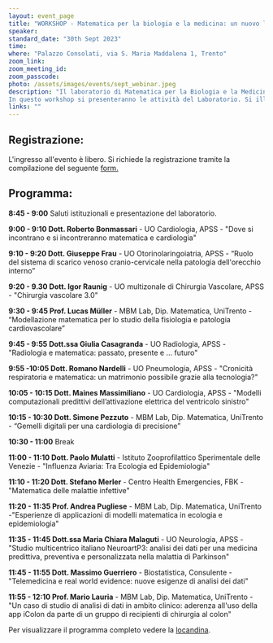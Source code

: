 ```yaml
---
layout: event_page
title: "WORKSHOP - Matematica per la biologia e la medicina: un nuovo laboratorio a UniTrento"
speaker: 
standard_date: "30th Sept 2023"
time: 
where: "Palazzo Consolati, via S. Maria Maddalena 1, Trento"
zoom_link: 
zoom_meeting_id: 
zoom_passcode: 
photo: /assets/images/events/sept_webinar.jpeg
description: "Il laboratorio di Matematica per la Biologia e la Medicina recentemente istituito raccoglie linee di ricerca presenti nel Dipartimento di Matematica da diversi anni. Il suo obiettivo è promuovere le collaborazioni del Dipartimento con clinici, istituti di ricerca e aziende nel settore biomedico.  
In questo workshop si presenteranno le attività del Laboratorio. Si illustreranno le collaborazioni già in atto nella ricerca, nella didattica e nella supervisione di tesi e tirocini, e le tematiche sulle quali si sta lavorando per attivare nuove collaborazioni."
links: ""
---
```


## Registrazione:
L'ingresso all'evento è libero. Si richiede la registrazione tramite la compilazione del seguente [form.](https://docs.google.com/forms/d/e/1FAIpQLSfj8BAvxUUSJMGcbY_qDM1XRbR7JqA5Ta34ev78mypa0b1iSA/viewform)

## Programma:

**8:45 - 9:00** Saluti istituzionali e presentazione del laboratorio.

**9:00 - 9:10 Dott. Roberto Bonmassari** - UO Cardiologia, APSS - "Dove si incontrano e si incontreranno matematica e cardiologia"

**9:10 - 9:20 Dott. Giuseppe Frau** - UO Otorinolaringoiatria, APSS - “Ruolo del sistema di scarico venoso cranio-cervicale nella patologia dell'orecchio interno”

**9:20 - 9.30 Dott. Igor Raunig** - UO multizonale di Chirurgia Vascolare, APSS - "Chirurgia vascolare 3.0"

**9:30 - 9:45 Prof. Lucas Müller** - MBM Lab, Dip. Matematica, UniTrento - “Modellazione matematica per lo studio della fisiologia e patologia cardiovascolare”


**9:45 - 9:55 Dott.ssa Giulia Casagranda** - UO Radiologia, APSS - "Radiologia e matematica: passato, presente e ... futuro"

**9:55 -10:05 Dott. Romano Nardelli** - UO Pneumologia, APSS - "Cronicità respiratoria e matematica: un matrimonio possibile grazie alla tecnologia?"

**10:05 - 10:15 Dott. Maines Massimiliano** - UO Cardiologia, APSS - "Modelli computazionali predittivi dell’attivazione elettrica del ventricolo sinistro"

**10:15 - 10:30 Dott. Simone Pezzuto** - MBM Lab, Dip. Matematica, UniTrento - “Gemelli digitali per una cardiologia di precisione”

**10:30 - 11:00**  Break

**11:00 - 11:10 Dott. Paolo Mulatti** - Istituto Zooprofilattico Sperimentale delle Venezie - "Influenza Aviaria: Tra Ecologia ed Epidemiologia"

**11:10 - 11:20 Dott. Stefano Merler** -  Centro Health Emergencies, FBK - "Matematica delle malattie infettive"

**11:20 - 11:35 Prof. Andrea Pugliese** - MBM Lab, Dip. Matematica, UniTrento -"Esperienze di applicazioni di modelli matematica in ecologia e epidemiologia"


**11:35 - 11:45 Dott.ssa Maria Chiara Malaguti** - UO Neurologia, APSS - "Studio multicentrico italiano NeuroartP3: analisi dei dati per una medicina predittiva, preventiva e personalizzata nella malattia di Parkinson"

**11:45 - 11:55 Dott. Massimo Guerriero** - Biostatistica, Consulente - "Telemedicina e real world evidence: nuove esigenze di analisi dei dati"

**11:55 - 12:10 Prof. Mario Lauria** - MBM Lab, Dip. Matematica, UniTrento - "Un caso di studio di analisi di dati in ambito clinico: aderenza all'uso della
app iColon da parte di un gruppo di recipienti di chirurgia al colon"

Per visualizzare il programma completo vedere la [locandina][1].

[1]:https://drive.google.com/file/d/1ARFvXVs5D8wRdtAcPJCaa_IIsktXBfyq/view 

